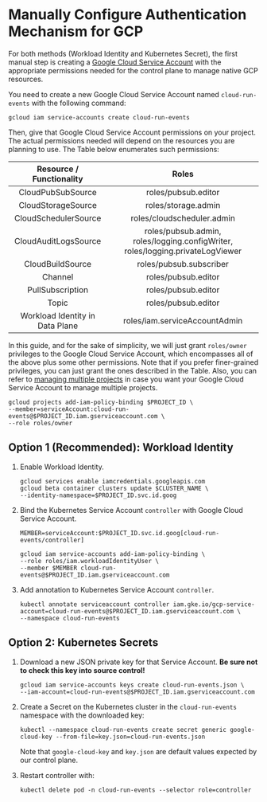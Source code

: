 # Manually Configure Authentication Mechanism for GCP

For both methods (Workload Identity and Kubernetes Secret), the first manual
step is creating a
[Google Cloud Service Account](https://console.cloud.google.com/iam-admin/serviceaccounts/project)
with the appropriate permissions needed for the control plane to manage native
GCP resources.

You need to create a new Google Cloud Service Account named `cloud-run-events`
with the following command:

```shell
gcloud iam service-accounts create cloud-run-events
```

Then, give that Google Cloud Service Account permissions on your project. The
actual permissions needed will depend on the resources you are planning to use.
The Table below enumerates such permissions:

|    Resource / Functionality     |                                     Roles                                      |
| :-----------------------------: | :----------------------------------------------------------------------------: |
|        CloudPubSubSource        |                              roles/pubsub.editor                               |
|       CloudStorageSource        |                              roles/storage.admin                               |
|      CloudSchedulerSource       |                           roles/cloudscheduler.admin                           |
|      CloudAuditLogsSource       | roles/pubsub.admin, roles/logging.configWriter, roles/logging.privateLogViewer |
|        CloudBuildSource         |                            roles/pubsub.subscriber                             |
|             Channel             |                              roles/pubsub.editor                               |
|        PullSubscription         |                              roles/pubsub.editor                               |
|              Topic              |                              roles/pubsub.editor                               |
| Workload Identity in Data Plane |                         roles/iam.serviceAccountAdmin                          |

In this guide, and for the sake of simplicity, we will just grant `roles/owner`
privileges to the Google Cloud Service Account, which encompasses all of the
above plus some other permissions. Note that if you prefer finer-grained
privileges, you can just grant the ones described in the Table. Also, you can
refer to [managing multiple projects](../install/managing-multiple-projects.md)
in case you want your Google Cloud Service Account to manage multiple projects.

```shell
gcloud projects add-iam-policy-binding $PROJECT_ID \
--member=serviceAccount:cloud-run-events@$PROJECT_ID.iam.gserviceaccount.com \
--role roles/owner
```

## Option 1 (Recommended): Workload Identity

1. Enable Workload Identity.

   ```shell
   gcloud services enable iamcredentials.googleapis.com
   gcloud beta container clusters update $CLUSTER_NAME \
   --identity-namespace=$PROJECT_ID.svc.id.goog
   ```

1. Bind the Kubernetes Service Account `controller` with Google Cloud Service
   Account.

   ```shell
   MEMBER=serviceAccount:$PROJECT_ID.svc.id.goog[cloud-run-events/controller]

   gcloud iam service-accounts add-iam-policy-binding \
   --role roles/iam.workloadIdentityUser \
   --member $MEMBER cloud-run-events@$PROJECT_ID.iam.gserviceaccount.com
   ```

1. Add annotation to Kubernetes Service Account `controller`.

   ```shell
   kubectl annotate serviceaccount controller iam.gke.io/gcp-service-account=cloud-run-events@$PROJECT_ID.iam.gserviceaccount.com \
   --namespace cloud-run-events
   ```

## Option 2: Kubernetes Secrets

1. Download a new JSON private key for that Service Account. **Be sure not to
   check this key into source control!**

   ```shell
   gcloud iam service-accounts keys create cloud-run-events.json \
   --iam-account=cloud-run-events@$PROJECT_ID.iam.gserviceaccount.com
   ```

1. Create a Secret on the Kubernetes cluster in the `cloud-run-events` namespace
   with the downloaded key:

   ```shell
   kubectl --namespace cloud-run-events create secret generic google-cloud-key --from-file=key.json=cloud-run-events.json
   ```

   Note that `google-cloud-key` and `key.json` are default values expected by
   our control plane.

1. Restart controller with:

   ```shell
   kubectl delete pod -n cloud-run-events --selector role=controller
   ```
